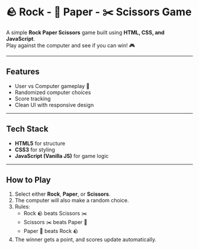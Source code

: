 # 🪨 Rock - 📄 Paper - ✂️ Scissors Game  

A simple **Rock Paper Scissors** game built using **HTML, CSS, and JavaScript**.  
Play against the computer and see if you can win! 🎮  

---

## Features
- User vs Computer gameplay 🤖  
- Randomized computer choices  
- Score tracking  
- Clean UI with responsive design  

---

## Tech Stack
- **HTML5** for structure  
- **CSS3** for styling  
- **JavaScript (Vanilla JS)** for game logic  

---

##  How to Play
1. Select either **Rock**, **Paper**, or **Scissors**.  
2. The computer will also make a random choice.  
3. Rules:  
   - Rock 🪨 beats Scissors ✂️  
   - Scissors ✂️ beats Paper 📄  
   - Paper 📄 beats Rock 🪨  
4. The winner gets a point, and scores update automatically.  
